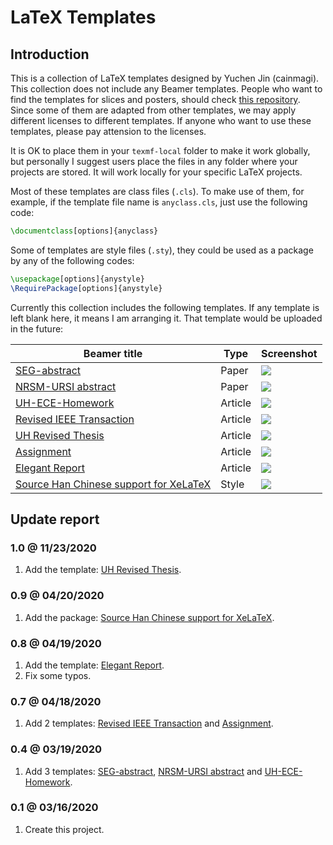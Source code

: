 # LaTeX Templates

## Introduction

This is a collection of LaTeX templates designed by Yuchen Jin (cainmagi). This collection does not include any Beamer templates. People who want to find the templates for slices and posters, should check [this repository][git-beamer]. Since some of them are adapted from other templates, we may apply different licenses to different templates. If anyone who want to use these templates, please pay attension to the licenses.

It is OK to place them in your `texmf-local` folder to make it work globally, but personally I suggest users place the files in any folder where your projects are stored. It will work locally for your specific LaTeX projects.

Most of these templates are class files (`.cls`). To make use of them, for example, if the template file name is `anyclass.cls`, just use the following code:

```latex
\documentclass[options]{anyclass}
```

Some of templates are style files (`.sty`), they could be used as a package by any of the following codes:

```latex
\usepackage[options]{anystyle}
\RequirePackage[options]{anystyle}
```

Currently this collection includes the following templates. If any template is left blank here, it means I am arranging it. That template would be uploaded in the future:

| Beamer title | Type | Screenshot|
| ----- | ----- | ----- |
| [SEG-abstract][ex-seg-abstract]                   | Paper   | [![][fig-seg-abstract]][ex-seg-abstract] |
| [NRSM-URSI abstract][ex-ursi]                     | Paper   | [![][fig-ursi]][ex-ursi]                 |
| [UH-ECE-Homework][ex-ecehw]                       | Article | [![][fig-ecehw]][ex-ecehw]               |
| [Revised IEEE Transaction][ex-ieeerev]            | Article | [![][fig-ieeerev]][ex-ieeerev]           |
| [UH Revised Thesis][ex-uhthesis]                  | Article | [![][fig-uhthesis]][ex-uhthesis]                   |
| [Assignment][ex-cka]                              | Article | [![][fig-cka]][ex-cka]                   |
| [Elegant Report][ex-ckegr]                        | Article | [![][fig-ckegr]][ex-ckegr]               |
| [Source Han Chinese support for XeLaTeX][ex-shan] | Style   | [![][fig-shan]][ex-shan]                 |

## Update report

### 1.0 @ 11/23/2020

1. Add the template: [UH Revised Thesis][ex-uhthesis].

### 0.9 @ 04/20/2020

1. Add the package: [Source Han Chinese support for XeLaTeX][ex-shan].

### 0.8 @ 04/19/2020

1. Add the template: [Elegant Report][ex-ckegr].
2. Fix some typos.

### 0.7 @ 04/18/2020

1. Add 2 templates: [Revised IEEE Transaction][ex-ieeerev] and [Assignment][ex-cka].

### 0.4 @ 03/19/2020

1. Add 3 templates: [SEG-abstract][ex-seg-abstract], [NRSM-URSI abstract][ex-ursi] and [UH-ECE-Homework][ex-ecehw].

### 0.1 @ 03/16/2020

1. Create this project.

[git-beamer]:https://github.com/cainmagi/UH-beamer-templates

[ex-seg-abstract]:../../tree/SEG-abstract
[ex-ursi]:../../tree/URSI
[ex-ecehw]:../../tree/ECE-homework
[ex-ieeerev]:../../tree/ieeerev
[ex-uhthesis]:../../tree/uhrevthesis
[ex-cka]:../../tree/assignment
[ex-ckegr]:../../tree/elegant-report
[ex-shan]:../../tree/sourcehan
[fig-seg-abstract]:./display/seg-abs.png
[fig-ursi]:./display/ursi.png
[fig-ecehw]:./display/ecehw.png
[fig-ieeerev]:./display/ieeerev.png
[fig-uhthesis]:./display/uhthesis.png
[fig-cka]:./display/cka.png
[fig-ckegr]:./display/ckegr.png
[fig-shan]:./display/shan.png